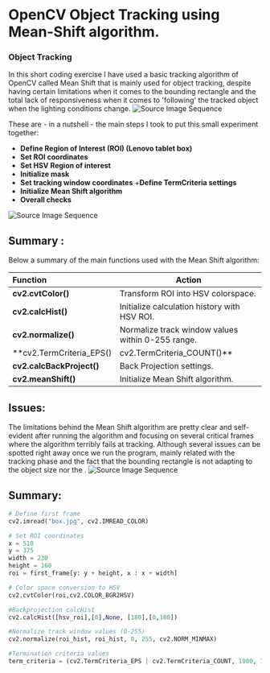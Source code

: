 # OpenCV Object Tracking using Mean-Shift algorithm.
### Object Tracking 

In this short coding exercise I have used a basic tracking algorithm of OpenCV called Mean Shift that is mainly used for object tracking, despite having certain limitations when it comes to the bounding rectangle and the total lack of responsiveness when it comes to 'following' the tracked object when the lighting conditions change. 
![Source Image Sequence](box3.jpg)

These are - in a nutshell - the main steps I took to put this small experiment together:

+ **Define Region of Interest (ROI) (Lenovo tablet box)**
+ **Set ROI coordinates**
+ **Set HSV Region of interest**
+ **Initialize mask**
+ **Set tracking window coordinates**
+**Define TermCriteria settings**
+ **Initialize Mean Shift algorithm**
+ **Overall checks**

![Source Image Sequence](box_general.gif)
## Summary : 
Below a summary of the main functions used with the Mean Shift algorithm:

| Function            |Action                                                                        |
|:--------------------|------------------------------------------------------------------------------|
|**cv2.cvtColor()**|Transform ROI into HSV colorspace.|
|**cv2.calcHist()**   |Initialize calculation history with HSV ROI.|
|**cv2.normalize()**|Normalize track window values within 0-255 range.|
|**cv2.TermCriteria_EPS() | cv2.TermCriteria_COUNT()**    | Algorithm termination criteria settings|
|**cv2.calcBackProject()**    | Back Projection settings.|
|**cv2.meanShift()**    | Initialize Mean Shift algorithm.|

## Issues:
The limitations behind the Mean Shift algorithm are pretty clear and self-evident after running the algorithm and focusing on several critical frames where the algorithm terribly fails at tracking. Although several issues can be spotted right away once we run the program, mainly related with the tracking phase and the fact that the bounding rectangle is not adapting to the object size nor the .
![Source Image Sequence](box_popup.gif)
## Summary:

```python
# Define first frame
cv2.imread("box.jpg", cv2.IMREAD_COLOR)
```
```python
# Set ROI coordinates
x = 510
y = 375
width = 230
height = 160
roi = first_frame[y: y + height, x : x + width]
```

```python
# Color space conversion to HSV
cv2.cvtColor(roi,cv2.COLOR_BGR2HSV)
```
```python
#Backprojection calcHist
cv2.calcHist([hsv_roi],[0],None, [180],[0,180])
```
```python
#Normalize track window values (0-255)
cv2.normalize(roi_hist, roi_hist, 0, 255, cv2.NORM_MINMAX)
```
```python
#Termination criteria values
term_criteria = (cv2.TermCriteria_EPS | cv2.TermCriteria_COUNT, 1000, 10)
```
